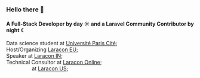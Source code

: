### Hello there 👋

#### A Full-Stack Developer by day ☼ and a Laravel Community Contributor by night ☾

Data science student at [Université Paris Cité](https://u-paris.fr/);<br>
Host/Organizing [Laracon EU](https://laracon.eu?ref=github-caneco);<br>
Speaker at [Laracon IN](https://laracon.in?ref=github-caneco);<br>
Technical Consultor at [Laracon Online](https://laracon.net?ref=github-caneco);<br>
`         ` at [Laracon US](https://laracon.us?ref=github-caneco);

<!--
- ⚙️ I use daily: `.php`, `.js`, `.html`, `.css`, `.svg`, `.psd`, `.ai`
- 🌍 I'm mostly active within the **Laravel Community**
- 💅 Designed: @pestphp, [NorthMeetsSouth.audio](https://www.northmeetssouth.audio), [ThenPing.me](https://thenping.me), [HappydDev.fm](https://www.happydev.fm), etc…
- 🌱 Learning all about **Open Source**
- 💬 Ping me about **design**, **branding**, **laravel**, **development**, **design thinking**
- 📫 Reach me: [twitter.com/caneco](https://twitter.com/caneco)
- ⚡️ Fun fact: I'm a huge fan of Harry Potter
-->
